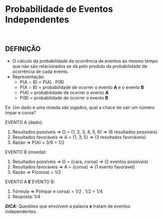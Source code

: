 # Probabilidade de Eventos Independentes

<br>

## DEFINIÇÃO
* O cálculo da probabilidade da ocorrência de eventos ao mesmo tempo que não são relacionados se dá pelo produto da probabilidade de ocorrência de cada evento.
* Representação:
  - P(A ∩ B) = P(A) . P(B) 
  - P(A ∩ B) = probabilidade de ocorrer o evento **A** e o evento **B**
  - P(A) = probabilidade de ocorrer o evento **A**
  - P(B) = probabilidade de ocorrer o evento **B**  

Ex: Um dado e uma moeda são jogados, qual a chace de sair um número ímpar e coroa?

EVENTO A (dado):
1. Resultados possíveis => Ω = {1, 2, 3, 4, 5, 6} => (6 resultados possíveis)
2. Resultados favoráveis => A = {1, 3, 5} => (3 resultados favoráveis)
3. Razão => P(A) = 3/6 = 1/2 

EVENTO B (moeda):
1. Resultados possíveis => Ω = {cara, coroa} => (2 eventos possíveis)
2. Resultados favoráveis => A = {coroa} => (1 evento favorável)
3. Razão => P(coroa) = 1/2 

EVENTO A **E** EVENTO B:
1. Fórmula => P(ímpar e coroa) = 1/2 . 1/2 = 1/4
2. Resposta: 1/4

***DICA:*** Questões que envolvem a palavra **e** tratam de eventos independentes.
